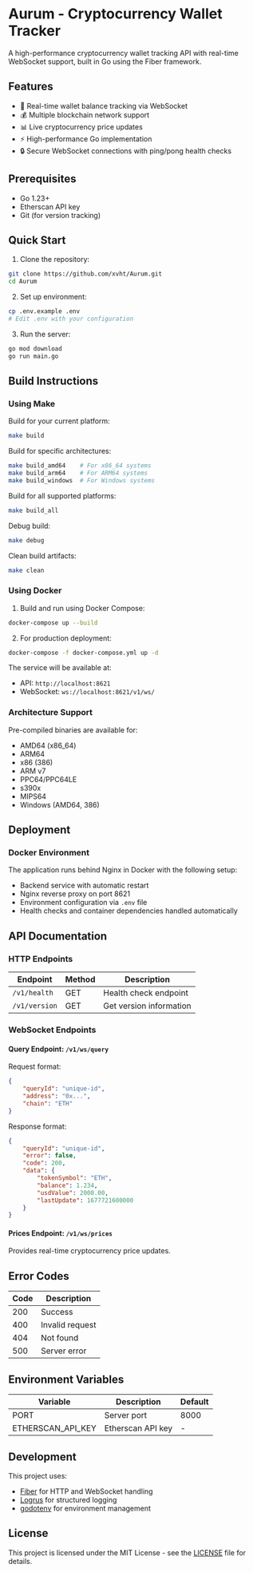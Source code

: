 # Aurum - Cryptocurrency Wallet Tracker

A high-performance cryptocurrency wallet tracking API with real-time WebSocket support, built in Go using the Fiber framework.

## Features

- 🚀 Real-time wallet balance tracking via WebSocket
- 💰 Multiple blockchain network support
- 📊 Live cryptocurrency price updates
- ⚡ High-performance Go implementation
- 🔒 Secure WebSocket connections with ping/pong health checks

## Prerequisites

- Go 1.23+
- Etherscan API key
- Git (for version tracking)

## Quick Start

1. Clone the repository:
```bash
git clone https://github.com/xvht/Aurum.git
cd Aurum
```

2. Set up environment:
```bash
cp .env.example .env
# Edit .env with your configuration
```

3. Run the server:
```bash
go mod download
go run main.go
```

## Build Instructions

### Using Make

Build for your current platform:
```bash
make build
```

Build for specific architectures:
```bash
make build_amd64    # For x86_64 systems
make build_arm64    # For ARM64 systems
make build_windows  # For Windows systems
```

Build for all supported platforms:
```bash
make build_all
```

Debug build:
```bash
make debug
```

Clean build artifacts:
```bash
make clean
```

### Using Docker

1. Build and run using Docker Compose:
```bash
docker-compose up --build
```

2. For production deployment:
```bash
docker-compose -f docker-compose.yml up -d
```

The service will be available at:
- API: `http://localhost:8621`
- WebSocket: `ws://localhost:8621/v1/ws/`

### Architecture Support

Pre-compiled binaries are available for:
- AMD64 (x86_64)
- ARM64
- x86 (386)
- ARM v7
- PPC64/PPC64LE
- s390x
- MIPS64
- Windows (AMD64, 386)

## Deployment

### Docker Environment

The application runs behind Nginx in Docker with the following setup:
- Backend service with automatic restart
- Nginx reverse proxy on port 8621
- Environment configuration via `.env` file
- Health checks and container dependencies handled automatically

## API Documentation

### HTTP Endpoints

| Endpoint | Method | Description |
|----------|--------|-------------|
| `/v1/health` | GET | Health check endpoint |
| `/v1/version` | GET | Get version information |

### WebSocket Endpoints

#### Query Endpoint: `/v1/ws/query`

Request format:
```json
{
    "queryId": "unique-id",
    "address": "0x...",
    "chain": "ETH"
}
```

Response format:
```json
{
    "queryId": "unique-id",
    "error": false,
    "code": 200,
    "data": {
        "tokenSymbol": "ETH",
        "balance": 1.234,
        "usdValue": 2000.00,
        "lastUpdate": 1677721600000
    }
}
```

#### Prices Endpoint: `/v1/ws/prices`

Provides real-time cryptocurrency price updates.

## Error Codes

| Code | Description |
|------|-------------|
| 200 | Success |
| 400 | Invalid request |
| 404 | Not found |
| 500 | Server error |

## Environment Variables

| Variable | Description | Default |
|----------|-------------|---------|
| PORT | Server port | 8000 |
| ETHERSCAN_API_KEY | Etherscan API key | - |

## Development

This project uses:
- [Fiber](https://gofiber.io/) for HTTP and WebSocket handling
- [Logrus](https://github.com/sirupsen/logrus) for structured logging
- [godotenv](https://github.com/joho/godotenv) for environment management

## License

This project is licensed under the MIT License - see the [LICENSE](LICENSE) file for details.

